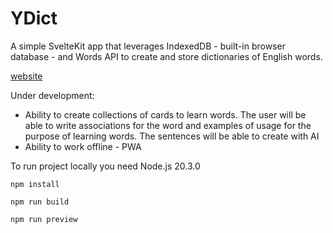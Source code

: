 # YDict

A simple SvelteKit app that leverages IndexedDB - built-in browser database -  and Words API to create and store dictionaries of English words.

[website](https://v4i-movi.pages.dev/)

Under development:
- Ability to create collections of cards to learn words. The user will be able to write associations for the word and examples of usage for the purpose of learning words. The sentences will be able to create with AI
- Ability to work offline - PWA

To run project locally you need Node.js 20.3.0

```
npm install
```

```
npm run build
```

```
npm run preview
```
